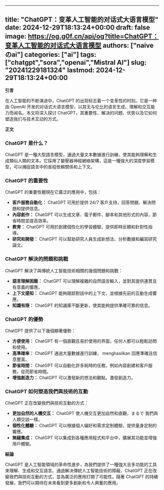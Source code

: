
---
title: "ChatGPT：变革人工智能的对话式大语言模型"
date: 2024-12-29T18:13:24+00:00
draft: false
image: https://og.g0f.cn/api/og?title=ChatGPT：变革人工智能的对话式大语言模型
authors: ["naiveのai"]
categories: ["ai"]
tags: ["chatgpt","sora","openai","Mistral AI"]
slug: "20241229181324"
lastmod: 2024-12-29T18:13:24+00:00
---
**引言**

在人工智能的不断演进中，ChatGPT 的出现标志着一个变革性的时刻。它是一种由 OpenAI 开发的对话式大语言模型，以其无与伦比的语言生成、理解和交互能力而闻名。本文将深入探讨 ChatGPT，其重要性、解决的问题、优势以及它如何塑造我们与技术互动的方式。

**正文**

### ChatGPT 是什么？

ChatGPT 是一種大型語言模型，通過大量文本數據進行訓練，使其能夠理解和生成類似人類的文本。它採用了變壓器神經網絡架構，這是一種強大的深度學習模型，可以捕捉語言中的長程依賴關係和上下文。

### ChatGPT 的重要性

ChatGPT 的重要性體現在它廣泛的應用中，包括：

- **客戶服務自動化：** ChatGPT 可用於提供 24/7 客戶支持，回答問題、解決問題和提供信息。
- **內容創作：** ChatGPT 可以生成文章、電子郵件、腳本和其他形式的內容，節省時間並提高效率。
- **教育：** ChatGPT 可用於創建個性化的學習體驗，提供即時反饋和針對性指導。
- **研究和開發：** ChatGPT 可以幫助研究人員生成新想法、分析數據和編寫研究論文。

### ChatGPT 解決的問題和挑戰

ChatGPT 解決了與傳統人工智能技術相關的幾個問題和挑戰：

- **語言理解困難：** ChatGPT 可以理解複雜的自然語言輸入，並對其提供連貫且有意義的響應。
- **上下文感知：** ChatGPT 能夠跟踪對話中的上下文，並根據先前的互動生成響應。
- **知識有限：** ChatGPT 的知識庫不斷更新，使其能夠提供準確可靠的信息。

### ChatGPT 的優勢

ChatGPT 提供了以下幾個顯著優勢：

- **方便使用：** ChatGPT 有一個直觀且易於使用的界面，任何人都可以輕鬆訪問和使用。
- **高準確率：** ChatGPT 通過大量數據進行訓練， menghasilkan 回應準確且信息豐富。
- **節省時間：** ChatGPT 可以自動化許多耗時的任務，例如內容創建和客戶服務，從而節省時間。
- **增強創造力：** ChatGPT 可以激發新的想法和觀點，激發創造力。

### ChatGPT 如何塑造我們與技術的互動

ChatGPT 正在改變我們與技術互動的方式：

- **更加自然的人機交互：** ChatGPT 使人機交互更加自然和直觀，まるで 我們與人類交談一樣。
- **個性化體驗：** ChatGPT 可以根據個人偏好和需求定制體驗，提供量身定制的響應。
- **無縫集成：** ChatGPT 可以集成到各種應用程式和平台中，擴展其功能並增強用戶體驗。

**結論**

ChatGPT 是人工智能領域的革命性進步，為我們提供了一種強大且多功能的工具來理解、生成和交互語言。通過解决傳統人工智能技術的障礙，ChatGPT 正在改變我們與技術互動的方式，並為廣泛的應用打開了可能性。隨著 ChatGPT 的持續發展，我們可以期待在未來看到更多創新和令人興奮的應用。